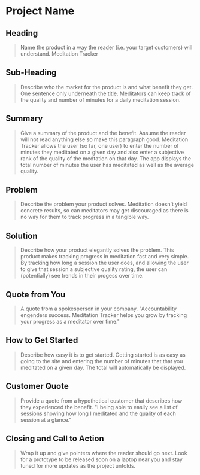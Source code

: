 # Project Name #

<!-- 
> This material was originally posted [here](http://www.quora.com/What-is-Amazons-approach-to-product-development-and-product-management). It is reproduced here for posterities sake.

There is an approach called "working backwards" that is widely used at Amazon. They work backwards from the customer, rather than starting with an idea for a product and trying to bolt customers onto it. While working backwards can be applied to any specific product decision, using this approach is especially important when developing new products or features.

For new initiatives a product manager typically starts by writing an internal press release announcing the finished product. The target audience for the press release is the new/updated product's customers, which can be retail customers or internal users of a tool or technology. Internal press releases are centered around the customer problem, how current solutions (internal or external) fail, and how the new product will blow away existing solutions.

If the benefits listed don't sound very interesting or exciting to customers, then perhaps they're not (and shouldn't be built). Instead, the product manager should keep iterating on the press release until they've come up with benefits that actually sound like benefits. Iterating on a press release is a lot less expensive than iterating on the product itself (and quicker!).

If the press release is more than a page and a half, it is probably too long. Keep it simple. 3-4 sentences for most paragraphs. Cut out the fat. Don't make it into a spec. You can accompany the press release with a FAQ that answers all of the other business or execution questions so the press release can stay focused on what the customer gets. My rule of thumb is that if the press release is hard to write, then the product is probably going to suck. Keep working at it until the outline for each paragraph flows. 

Oh, and I also like to write press-releases in what I call "Oprah-speak" for mainstream consumer products. Imagine you're sitting on Oprah's couch and have just explained the product to her, and then you listen as she explains it to her audience. That's "Oprah-speak", not "Geek-speak".

Once the project moves into development, the press release can be used as a touchstone; a guiding light. The product team can ask themselves, "Are we building what is in the press release?" If they find they're spending time building things that aren't in the press release (overbuilding), they need to ask themselves why. This keeps product development focused on achieving the customer benefits and not building extraneous stuff that takes longer to build, takes resources to maintain, and doesn't provide real customer benefit (at least not enough to warrant inclusion in the press release).
 -->
 
## Heading ##
  > Name the product in a way the reader (i.e. your target customers) will understand.
  Meditation Tracker

## Sub-Heading ##
  > Describe who the market for the product is and what benefit they get. One sentence only underneath the title.
  Meditators can keep track of the quality and number of minutes for a daily meditation session.

## Summary ##
  > Give a summary of the product and the benefit. Assume the reader will not read anything else so make this paragraph good.
  Meditation Tracker allows the user (so far, one user) to enter the number of minutes they meditated on a given day and also enter a subjective rank of the quality of the medtation on that day. The app displays the total number of minutes the user has meditated as well as the average quality.

## Problem ##
  > Describe the problem your product solves.
  Meditation doesn't yield concrete results, so can meditators may get discouraged as there is no way for them to track progress in a tangible way.

## Solution ##
  > Describe how your product elegantly solves the problem.
  This product makes tracking progress in meditation fast and very simple. By tracking how long a session the user does, and allowing the user to give that session a subjective quality rating, the user can (potentially) see trends in their progess over time.

## Quote from You ##
  > A quote from a spokesperson in your company.
  "Accountability engenders success. Meditation Tracker helps you grow by tracking your progress
  as a meditator over time."

## How to Get Started ##
  > Describe how easy it is to get started.
  Getting started is as easy as going to the site and entering the number of minutes that that you meditated on a given day. The total will automatically be displayed.

## Customer Quote ##
  > Provide a quote from a hypothetical customer that describes how they experienced the benefit.
  "I being able to easily see a list of sessions showing how long I meditated and the quality of each session at a glance."

## Closing and Call to Action ##
  > Wrap it up and give pointers where the reader should go next.
  Look for a prototype to be released soon on a laptop near you and stay tuned for more updates as the project unfolds.


